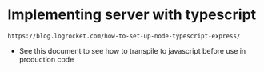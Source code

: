 # Implementing server with typescript
```
https://blog.logrocket.com/how-to-set-up-node-typescript-express/
```
- See this document to see how to transpile to javascript before use in production code